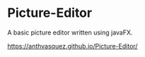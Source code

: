 # Picture-Editor
A basic picture editor written using javaFX.

https://anthvasquez.github.io/Picture-Editor/
